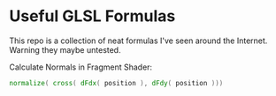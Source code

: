 # Useful GLSL Formulas

This repo is a collection of neat formulas I've seen around the Internet. Warning they maybe untested.

Calculate Normals in Fragment Shader:
```glsl
normalize( cross( dFdx( position ), dFdy( position )))
```